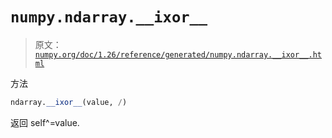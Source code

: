 # `numpy.ndarray.__ixor__`

> 原文：[`numpy.org/doc/1.26/reference/generated/numpy.ndarray.__ixor__.html`](https://numpy.org/doc/1.26/reference/generated/numpy.ndarray.__ixor__.html)

方法

```py
ndarray.__ixor__(value, /)
```

返回 self^=value.
